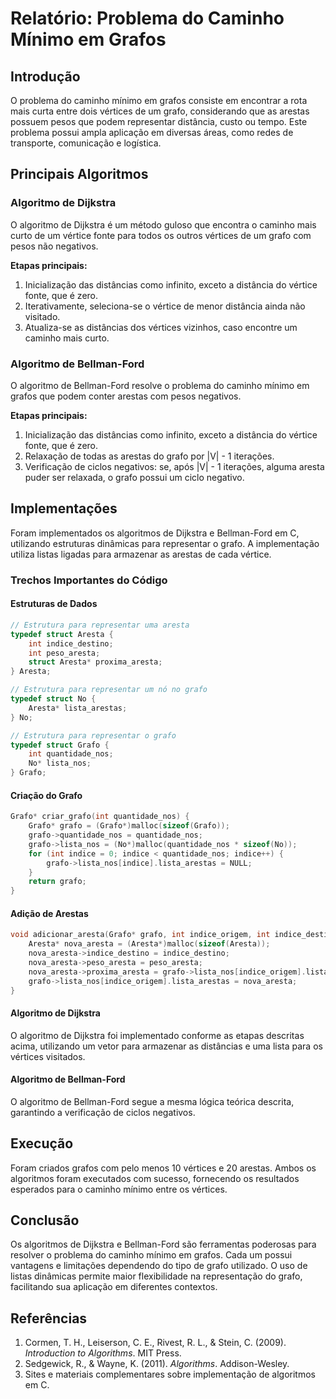 # Relatório: Problema do Caminho Mínimo em Grafos

## Introdução

O problema do caminho mínimo em grafos consiste em encontrar a rota mais curta entre dois vértices de um grafo, considerando que as arestas possuem pesos que podem representar distância, custo ou tempo. Este problema possui ampla aplicação em diversas áreas, como redes de transporte, comunicação e logística.

## Principais Algoritmos

### Algoritmo de Dijkstra

O algoritmo de Dijkstra é um método guloso que encontra o caminho mais curto de um vértice fonte para todos os outros vértices de um grafo com pesos não negativos.

**Etapas principais:**
1. Inicialização das distâncias como infinito, exceto a distância do vértice fonte, que é zero.
2. Iterativamente, seleciona-se o vértice de menor distância ainda não visitado.
3. Atualiza-se as distâncias dos vértices vizinhos, caso encontre um caminho mais curto.

### Algoritmo de Bellman-Ford

O algoritmo de Bellman-Ford resolve o problema do caminho mínimo em grafos que podem conter arestas com pesos negativos.

**Etapas principais:**
1. Inicialização das distâncias como infinito, exceto a distância do vértice fonte, que é zero.
2. Relaxação de todas as arestas do grafo por |V| - 1 iterações.
3. Verificação de ciclos negativos: se, após |V| - 1 iterações, alguma aresta puder ser relaxada, o grafo possui um ciclo negativo.

## Implementações

Foram implementados os algoritmos de Dijkstra e Bellman-Ford em C, utilizando estruturas dinâmicas para representar o grafo. A implementação utiliza listas ligadas para armazenar as arestas de cada vértice.

### Trechos Importantes do Código

#### Estruturas de Dados

```c
// Estrutura para representar uma aresta
typedef struct Aresta {
    int indice_destino;
    int peso_aresta;
    struct Aresta* proxima_aresta;
} Aresta;

// Estrutura para representar um nó no grafo
typedef struct No {
    Aresta* lista_arestas;
} No;

// Estrutura para representar o grafo
typedef struct Grafo {
    int quantidade_nos;
    No* lista_nos;
} Grafo;
```

#### Criação do Grafo

```c
Grafo* criar_grafo(int quantidade_nos) {
    Grafo* grafo = (Grafo*)malloc(sizeof(Grafo));
    grafo->quantidade_nos = quantidade_nos;
    grafo->lista_nos = (No*)malloc(quantidade_nos * sizeof(No));
    for (int indice = 0; indice < quantidade_nos; indice++) {
        grafo->lista_nos[indice].lista_arestas = NULL;
    }
    return grafo;
}
```

#### Adição de Arestas

```c
void adicionar_aresta(Grafo* grafo, int indice_origem, int indice_destino, int peso_aresta) {
    Aresta* nova_aresta = (Aresta*)malloc(sizeof(Aresta));
    nova_aresta->indice_destino = indice_destino;
    nova_aresta->peso_aresta = peso_aresta;
    nova_aresta->proxima_aresta = grafo->lista_nos[indice_origem].lista_arestas;
    grafo->lista_nos[indice_origem].lista_arestas = nova_aresta;
}
```

#### Algoritmo de Dijkstra

O algoritmo de Dijkstra foi implementado conforme as etapas descritas acima, utilizando um vetor para armazenar as distâncias e uma lista para os vértices visitados.

#### Algoritmo de Bellman-Ford

O algoritmo de Bellman-Ford segue a mesma lógica teórica descrita, garantindo a verificação de ciclos negativos.

## Execução

Foram criados grafos com pelo menos 10 vértices e 20 arestas. Ambos os algoritmos foram executados com sucesso, fornecendo os resultados esperados para o caminho mínimo entre os vértices.

## Conclusão

Os algoritmos de Dijkstra e Bellman-Ford são ferramentas poderosas para resolver o problema do caminho mínimo em grafos. Cada um possui vantagens e limitações dependendo do tipo de grafo utilizado. O uso de listas dinâmicas permite maior flexibilidade na representação do grafo, facilitando sua aplicação em diferentes contextos.

## Referências

1. Cormen, T. H., Leiserson, C. E., Rivest, R. L., & Stein, C. (2009). *Introduction to Algorithms*. MIT Press.
2. Sedgewick, R., & Wayne, K. (2011). *Algorithms*. Addison-Wesley.
3. Sites e materiais complementares sobre implementação de algoritmos em C.

